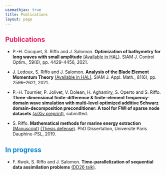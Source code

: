 ```yaml
---
usemathjax: true
title: Publications
layout: page
---
```

<!--
## **Research Interests**
Mathematical modeling, control theory, numerical analysis and domain decomposition methods (in construction).
-->

## <strong style="color:#E91E63">Publications</strong>

+ P.-H. Cocquet, S. Riffo and J. Salomon. 
**Optimization of bathymetry for long waves with small amplitude** 
<a href="https://hal.archives-ouvertes.fr/hal-02511976" target="_blank">(Available in HAL)</a>.	SIAM J. Control Optim., 59(6), pp. 4429–4456, 2021.
+ J. Ledoux, S. Riffo and J. Salomon. 
**Analysis of the Blade Element Momentum Theory** 
<a href="https://hal.archives-ouvertes.fr/hal-02550763" target="_blank">(Available in HAL)</a>. SIAM J. Appl. Math., 81(6), pp. 2596–2621, 2021.
+ P.-H. Tournier, P. Jolivet, V. Dolean, H. Aghamiry, S. Operto and S. Riffo. 
**Three-dimensional finite-difference & finite-element frequency-domain wave simulation with multi-level optimized additive Schwarz domain-decomposition preconditioner: A tool for FWI of sparse node datasets** 
<a href="https://arxiv.org/abs/2110.15113" target="_blank">(arXiv preprint)</a>, submitted.


+ S. Riffo. 
**Mathematical methods for marine energy extraction** 
<a href="https://tel.archives-ouvertes.fr/tel-02446450" target="_blank">(Manuscript)</a> 
<a href="https://sebastianriffo.github.io/docs/slides/2019-10_defense_SRR.pdf" target="_blank">(Thesis defense)</a>. PhD Dissertation, Université Paris Dauphine-PSL, 2019.


## <strong style="color:#0288D1">In progress</strong>

+ F. Kwok, S. Riffo and J. Salomon. 
**Time-parallelization of sequential data assimilation problems**
<a href="https://sebastianriffo.github.io/docs/slides/2020-12-DD26_SRR.pdf" target="_blank">(DD26 talk)</a>.
